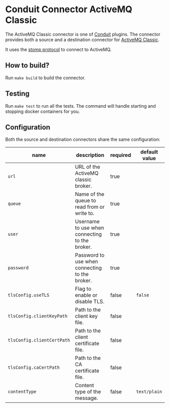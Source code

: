 # Conduit Connector ActiveMQ Classic

The ActiveMQ Classic connector is one of [Conduit](https://conduit.io) plugins. The connector provides both a source and a destination connector for [ActiveMQ Classic](https://activemq.apache.org/components/classic/).

It uses the [stomp protocol](https://stomp.github.io/) to connect to ActiveMQ.

## How to build?
Run `make build` to build the connector.

## Testing
Run `make test` to run all the tests. The command will handle starting and stopping docker containers for you.


## Configuration

Both the source and destination connectors share the same configuration:

| name | description | required | default value |
| ---- | ----------- | -------- | ------------- |
| `url` | URL of the ActiveMQ classic broker. | true |  |
| `queue` | Name of the queue to read from or write to. | true |  |
| `user` | Username to use when connecting to the broker. | true |  |
| `password` | Password to use when connecting to the broker. | true |  |
| `tlsConfig.useTLS` | Flag to enable or disable TLS. | false | `false` |
| `tlsConfig.clientKeyPath` | Path to the client key file. | false |  |
| `tlsConfig.clientCertPath` | Path to the client certificate file. | false |  |
| `tlsConfig.caCertPath` | Path to the CA certificate file. | false |  |
| `contentType` | Content type of the message. | false | `text/plain` |
